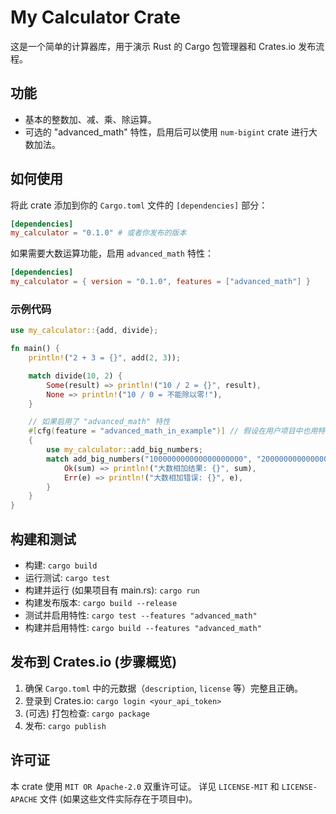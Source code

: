 # My Calculator Crate

这是一个简单的计算器库，用于演示 Rust 的 Cargo 包管理器和 Crates.io 发布流程。

## 功能

*   基本的整数加、减、乘、除运算。
*   可选的 "advanced_math" 特性，启用后可以使用 `num-bigint` crate 进行大数加法。

## 如何使用

将此 crate 添加到你的 `Cargo.toml` 文件的 `[dependencies]` 部分：

```toml
[dependencies]
my_calculator = "0.1.0" # 或者你发布的版本
```

如果需要大数运算功能，启用 `advanced_math` 特性：

```toml
[dependencies]
my_calculator = { version = "0.1.0", features = ["advanced_math"] }
```

### 示例代码

```rust
use my_calculator::{add, divide};

fn main() {
    println!("2 + 3 = {}", add(2, 3));

    match divide(10, 2) {
        Some(result) => println!("10 / 2 = {}", result),
        None => println!("10 / 0 = 不能除以零!"),
    }

    // 如果启用了 "advanced_math" 特性
    #[cfg(feature = "advanced_math_in_example")] // 假设在用户项目中也用特性控制
    {
        use my_calculator::add_big_numbers;
        match add_big_numbers("100000000000000000000", "200000000000000000000") {
            Ok(sum) => println!("大数相加结果: {}", sum),
            Err(e) => println!("大数相加错误: {}", e),
        }
    }
}
```

## 构建和测试

*   构建: `cargo build`
*   运行测试: `cargo test`
*   构建并运行 (如果项目有 main.rs): `cargo run`
*   构建发布版本: `cargo build --release`
*   测试并启用特性: `cargo test --features "advanced_math"`
*   构建并启用特性: `cargo build --features "advanced_math"`

## 发布到 Crates.io (步骤概览)

1.  确保 `Cargo.toml` 中的元数据（`description`, `license` 等）完整且正确。
2.  登录到 Crates.io: `cargo login <your_api_token>`
3.  (可选) 打包检查: `cargo package`
4.  发布: `cargo publish`

## 许可证

本 crate 使用 `MIT OR Apache-2.0` 双重许可证。
详见 `LICENSE-MIT` 和 `LICENSE-APACHE` 文件 (如果这些文件实际存在于项目中)。
